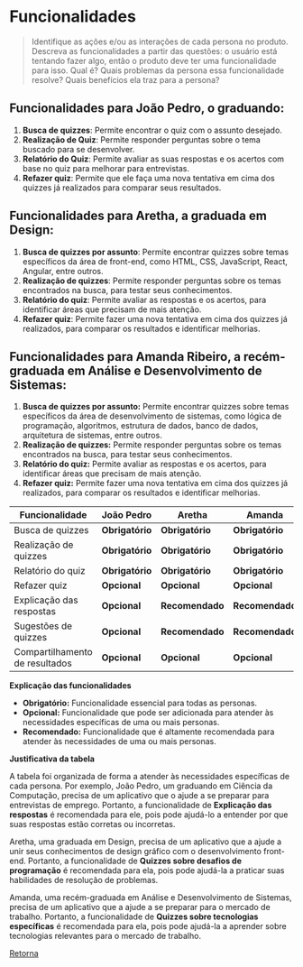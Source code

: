 # Funcionalidades

> Identifique as ações e/ou as interações de cada persona no produto. Descreva as 
> funcionalidades a partir das questões: o usuário está tentando fazer algo, então o 
> produto deve ter uma funcionalidade para isso. Qual é? Quais problemas da persona 
> essa funcionalidade resolve? Quais benefícios ela traz para a persona? 

## Funcionalidades para João Pedro, o graduando:

1. **Busca de quizzes**: Permite encontrar o quiz com o assunto desejado.
2. **Realização de Quiz**: Permite responder perguntas sobre o tema buscado para se desenvolver.
3. **Relatório do Quiz**: Permite avaliar as suas respostas e os acertos com base no quiz para melhorar para entrevistas.
4. **Refazer quiz**: Permite que ele faça uma nova tentativa em cima dos quizzes já realizados para comparar seus resultados. 

## Funcionalidades para Aretha, a graduada em Design:
1. **Busca de quizzes por assunto**: Permite encontrar quizzes sobre temas específicos da área de front-end, como HTML, CSS, JavaScript, React, Angular, entre outros.
2. **Realização de quizzes**: Permite responder perguntas sobre os temas encontrados na busca, para testar seus conhecimentos.
3. **Relatório do quiz**: Permite avaliar as respostas e os acertos, para identificar áreas que precisam de mais atenção.
4. **Refazer quiz**: Permite fazer uma nova tentativa em cima dos quizzes já realizados, para comparar os resultados e identificar melhorias.

## Funcionalidades para Amanda Ribeiro, a recém-graduada em Análise e Desenvolvimento de Sistemas:

1. **Busca de quizzes por assunto:** Permite encontrar quizzes sobre temas específicos da área de desenvolvimento de sistemas, como lógica de programação, algoritmos, estrutura de dados, banco de dados, arquitetura de sistemas, entre outros.
2. **Realização de quizzes:** Permite responder perguntas sobre os temas encontrados na busca, para testar seus conhecimentos.
3. **Relatório do quiz:** Permite avaliar as respostas e os acertos, para identificar áreas que precisam de mais atenção.
4. **Refazer quiz:** Permite fazer uma nova tentativa em cima dos quizzes já realizados, para comparar os resultados e identificar melhorias.


| Funcionalidade | João Pedro | Aretha | Amanda |
|---|---|---|---|
| Busca de quizzes | **Obrigatório** | **Obrigatório** | **Obrigatório** |
| Realização de quizzes | **Obrigatório** | **Obrigatório** | **Obrigatório** |
| Relatório do quiz | **Obrigatório** | **Obrigatório** | **Obrigatório** |
| Refazer quiz | **Opcional** | **Opcional** | **Opcional** |
| Explicação das respostas | **Opcional** | **Recomendado** | **Recomendado** |
| Sugestões de quizzes | **Opcional** | **Recomendado** | **Recomendado** |
| Compartilhamento de resultados | **Opcional** | **Opcional** | **Opcional** |

**Explicação das funcionalidades**

* **Obrigatório:** Funcionalidade essencial para todas as personas.
* **Opcional:** Funcionalidade que pode ser adicionada para atender às necessidades específicas de uma ou mais personas.
* **Recomendado:** Funcionalidade que é altamente recomendada para atender às necessidades de uma ou mais personas.

**Justificativa da tabela**

A tabela foi organizada de forma a atender às necessidades específicas de cada persona. Por exemplo, João Pedro, um graduando em Ciência da Computação, precisa de um aplicativo que o ajude a se preparar para entrevistas de emprego. Portanto, a funcionalidade de **Explicação das respostas** é recomendada para ele, pois pode ajudá-lo a entender por que suas respostas estão corretas ou incorretas.

Aretha, uma graduada em Design, precisa de um aplicativo que a ajude a unir seus conhecimentos de design gráfico com o desenvolvimento front-end. Portanto, a funcionalidade de **Quizzes sobre desafios de programação** é recomendada para ela, pois pode ajudá-la a praticar suas habilidades de resolução de problemas.

Amanda, uma recém-graduada em Análise e Desenvolvimento de Sistemas, precisa de um aplicativo que a ajude a se preparar para o mercado de trabalho. Portanto, a funcionalidade de **Quizzes sobre tecnologias específicas** é recomendada para ela, pois pode ajudá-la a aprender sobre tecnologias relevantes para o mercado de trabalho.

[Retorna](../README.md)
